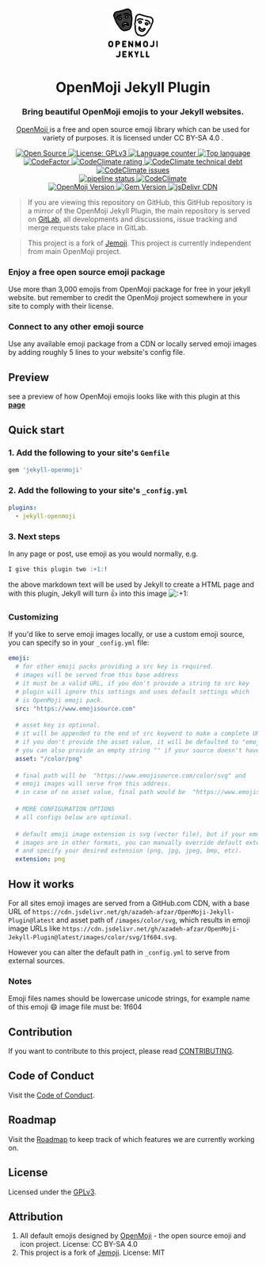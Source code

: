 <p align="center">
  <br>
  <a href="#">
    <img src="logo.svg" width="100" alt="OpenMoji Jekyll Plugin"/>
  </a>
</p>

<h1 align="center">OpenMoji Jekyll Plugin</h1>
<h3 align="center">Bring beautiful OpenMoji emojis to your Jekyll websites.</h3>
<p align="center">
    <a href="https://openmoji.org">
        OpenMoji
    </a> 
    is a free and open source emoji library which can be used
    for variety of purposes. it is licensed under CC BY-SA 4.0 .
</p>

<p align="center">
  <a title="Open Source" href="https://opensource.com/resources/what-open-source" target="_blank">
    <img src="https://img.shields.io/badge/Open%20Source-Forever-brightgreen?logo=open-source-initiative&style=flat-square" alt="Open Source">
  </a>
  <a title="License: GPLv3" href="https://www.opensource.org/licenses/GPL-3.0" target="_blank">
    <img src="https://img.shields.io/github/license/azadeh-afzar/OpenMoji-Jekyll-Plugin?logo=gnu&style=flat-square" alt="License: GPLv3">
  </a>
  <a title="Language counter" href="#" target="_blank">
    <img src="https://img.shields.io/github/languages/count/azadeh-afzar/OpenMoji-Jekyll-Plugin?logo=gitlab&style=flat-square" alt="Language counter">
  </a>
  <a title="Top language" href="#" target="_blank">
    <img src="https://img.shields.io/github/languages/top/azadeh-afzar/OpenMoji-Jekyll-Plugin?logo=gitlab&style=flat-square" alt="Top language">
  </a>
  
  <br>
  
  <a title="Code Quality: Codefactor.io" href="https://www.codefactor.io/repository/github/azadeh-afzar/openMoji-jekyll-plugin" target="_blank">
    <img src="https://www.codefactor.io/repository/github/azadeh-afzar/openMoji-jekyll-plugin/badge?style=flat-square" alt="CodeFactor"/>
  </a>
  <a title="Code Quality: CodeClimate.com" href="https://codeclimate.com/github/azadeh-afzar/OpenMoji-Jekyll-Plugin/maintainability" target="_blank">
    <img src="https://img.shields.io/codeclimate/maintainability/azadeh-afzar/OpenMoji-Jekyll-Plugin?logo=code-climate&style=flat-square" alt="CodeClimate rating"/>
  </a>
  <a title="Code Technical Debt: CodeClimate.com" href="https://codeclimate.com/github/azadeh-afzar/OpenMoji-Jekyll-Plugin/maintainability" target="_blank">
    <img src="https://img.shields.io/codeclimate/tech-debt/azadeh-afzar/OpenMoji-Jekyll-Plugin?logo=code-climate&style=flat-square" alt="CodeClimate technical debt"/>
  </a>
  <a title="Code Issues: CodeClimate.com" href="https://codeclimate.com/github/azadeh-afzar/OpenMoji-Jekyll-Plugin/maintainability" target="_blank">
    <img src="https://img.shields.io/codeclimate/issues/azadeh-afzar/OpenMoji-Jekyll-Plugin?logo=code-climate&style=flat-square" alt="CodeClimate issues"/>
  </a>
  
  <br>

  <a title="GitLab: pipeline status" href="https://gitlab.com/Azadeh-Afzar/Web-Development/OpenMoji-Jekyll-Plugin/commits/master" target="_blank">
    <img src="https://img.shields.io/gitlab/pipeline/Web-Development/OpenMoji-Jekyll-Plugin?gitlab_url=https%3A%2F%2Fgitlab.com%2FAzadeh-Afzar&logo=gitlab&style=flat-square"  alt="pipeline status" />
  </a>
  <a title="Test Coverage: CodeClimate.com" href="https://codeclimate.com/github/azadeh-afzar/OpenMoji-Jekyll-Plugin" target="_blank">
    <img src="https://img.shields.io/codeclimate/coverage/azadeh-afzar/OpenMoji-Jekyll-Plugin?logo=code-climate&style=flat-square" alt="CodeClimate"/>
  </a>
  
  <br>

  <a title="OpenMoji Version" href="https://github.com/hfg-gmuend/openmoji/releases">
    <img src="https://img.shields.io/github/v/release/hfg-gmuend/openmoji?color=red&label=OpenMoji&logo=github&sort=semver&style=flat-square" alt="OpenMoji Version">
  </a>
  <a title="Gem Version" href="https://rubygems.org/gems/jekyll-openmoji">
    <img src="https://img.shields.io/gem/v/jekyll-openmoji?color=red&label=Jekyll%20OpenMoji&logo=rubygems&style=flat-square" alt="Gem Version">
  </a>
  <a title="jsDelivr CDN" href="https://www.jsdelivr.com/package/gh/azadeh-afzar/OpenMoji-Jekyll-Plugin">
    <img src="https://data.jsdelivr.com/v1/package/gh/azadeh-afzar/OpenMoji-Jekyll-Plugin/badge" alt="jsDelivr CDN">
  </a>
</p>

> If you are viewing this repository on GitHub, this GitHub repository is a mirror of the OpenMoji Jekyll Plugin,
> the main repository is served on 
><a href="https://gitlab.com/Azadeh-Afzar/Web-Development/OpenMoji-Jekyll-Plugin">GitLab</a>, all developments and
>discussions, issue tracking and merge requests take place in GitLab.  

> This project is a fork of <a href="https://github.com/jekyll/jemoji">Jemoji</a>. 
> This project is currently independent from main OpenMoji project.

### Enjoy a free open source emoji package
Use more than 3,000 emojis from OpenMoji package for free in your jekyll website.
but remember to credit the OpenMoji project somewhere in your site to comply with
their license.

### Connect to any other emoji source
Use any available emoji package from a CDN or locally served emoji images by adding
roughly 5 lines to your website's config file.

## Preview

see a preview of how OpenMoji emojis looks like with this plugin at this [**page**][preview]

[preview]: https://azadeh-afzar.gitlab.io/Web-Development/OpenMoji-Jekyll-Plugin

## Quick start

### 1. Add the following to your site's `Gemfile`

```ruby
gem 'jekyll-openmoji'
```

### 2. Add the following to your site's `_config.yml`

```yaml
plugins:
  - jekyll-openmoji
```

### 3. Next steps

In any page or post, use emoji as you would normally, e.g.

```markdown
I give this plugin two :+1:!
```

the above markdown text will be used by Jekyll to create a HTML page and with 
this plugin, Jekyll will turn :+1: into this image
<img class="emoji" title=":+1:" alt=":+1:" src="https://cdn.jsdelivr.net/gh/azadeh-afzar/OpenMoji-Jekyll-Plugin@latest/images/color/svg/1f44d.svg" width="30em" height="30em" margin="0.5em">

### Customizing

If you'd like to serve emoji images locally, or use a custom emoji source,
you can specify so in your `_config.yml` file:

```yaml
emoji:
  # for other emoji packs providing a src key is required.
  # images will be served from this base address
  # it must be a valid URL, if you don't provide a string to src key
  # plugin will ignore this settings and uses default settings which
  # is OpenMoji emoji pack.
  src: "https://www.emojisource.com"

  # asset key is optional.
  # it will be appended to the end of src keyword to make a complete URL,
  # if you don't provide the asset value, it will be defaulted to "emoji".
  # you can also provide an empty string "" if your source doesn't have any asset path.
  asset: "/color/png"

  # final path will be  "https://www.emojisource.com/color/svg" and
  # emoji images will serve from this address.
  # in case of no asset value, final path would be  "https://www.emojisource.com/color/svg"emoji

  # MORE CONFIGURATION OPTIONS
  # all configs below are optional.

  # default emoji image extension is svg (vector file), but if your emoji source
  # images are in other formats, you can manually override default extension by using below key
  # and specify your desired extension (png, jpg, jpeg, bmp, etc).
  extension: png

```

## How it works

For all sites emoji images are served from a GitHub.com CDN, with a
base URL of `https://cdn.jsdelivr.net/gh/azadeh-afzar/OpenMoji-Jekyll-Plugin@latest` and
asset path of `/images/color/svg`, which results in emoji image URLs like
`https://cdn.jsdelivr.net/gh/azadeh-afzar/OpenMoji-Jekyll-Plugin@latest/images/color/svg/1f604.svg`.

However you can alter the default path in `_config.yml` to serve from external sources.

### Notes

Emoji files names should be lowercase unicode strings, for example name of this
emoji 😄 image file must be: 1f604

## Contribution

If you want to contribute to this project, please read [CONTRIBUTING](CONTRIBUTING.md).

## Code of Conduct

Visit the [Code of Conduct](CODE_OF_CONDUCT.md).

## Roadmap

Visit the [Roadmap](ROADMAP.md) to keep track of which features we are currently
working on.

## License

Licensed under the [GPLv3](LICENSE).

## Attribution
1. All default emojis designed by [OpenMoji](https://openmoji.org) - the open source
emoji and icon project. License: CC BY-SA 4.0
2. This project is a fork of [Jemoji](https://github.com/jekyll/jemoji). License: MIT
